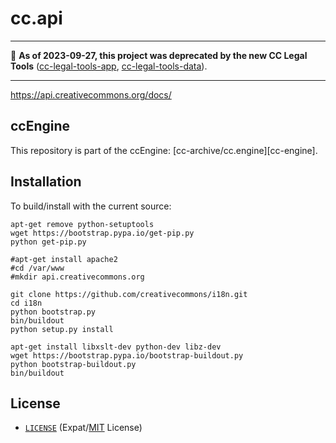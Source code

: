 # cc.api

----

🛑 **As of 2023-09-27, this project was deprecated by the new CC Legal Tools**
([cc-legal-tools-app][app], [cc-legal-tools-data][data]).

[app]: https://github.com/creativecommons/cc-legal-tools-app
[data]: https://github.com/creativecommons/cc-legal-tools-data

----

https://api.creativecommons.org/docs/


## ccEngine

This repository is part of the ccEngine: [cc-archive/cc.engine][cc-engine].

[cc.engine]: https://github.com/cc-archive/cc.engine


## Installation

To build/install with the current source:

    apt-get remove python-setuptools
    wget https://bootstrap.pypa.io/get-pip.py
    python get-pip.py

    #apt-get install apache2
    #cd /var/www
    #mkdir api.creativecommons.org

    git clone https://github.com/creativecommons/i18n.git
    cd i18n
    python bootstrap.py
    bin/buildout
    python setup.py install

    apt-get install libxslt-dev python-dev libz-dev
    wget https://bootstrap.pypa.io/bootstrap-buildout.py
    python bootstrap-buildout.py
    bin/buildout


## License

- [`LICENSE`](LICENSE) (Expat/[MIT][mit] License)

[mit]: http://www.opensource.org/licenses/MIT "The MIT License | Open Source Initiative"
